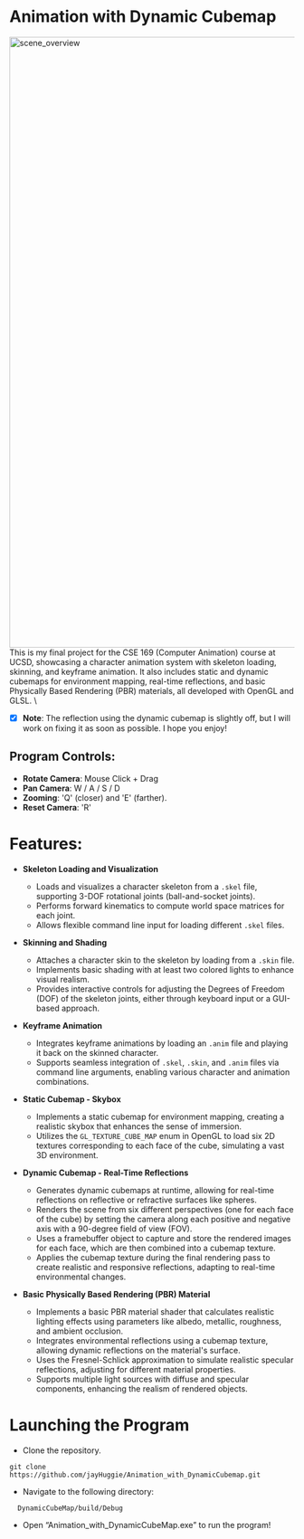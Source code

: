 # Animation with Dynamic Cubemap

<img src="/scenes/overview.gif" alt="scene_overview" title="scene_overview" width="1080"/>
This is my final project for the CSE 169 (Computer Animation) course at UCSD, showcasing a character animation system with skeleton loading, skinning, and keyframe animation. It also includes static and dynamic cubemaps for environment mapping, real-time reflections, and basic Physically Based Rendering (PBR) materials, all developed with OpenGL and GLSL. \

- [x] **Note**: The reflection using the dynamic cubemap is slightly off, but I will work on fixing it as soon as possible. I hope you enjoy!

## Program Controls:

* **Rotate Camera**: Mouse Click + Drag
* **Pan Camera**: W / A / S / D
* **Zooming**: 'Q' (closer) and 'E' (farther).
* **Reset Camera**: 'R'


# Features:


* **Skeleton Loading and Visualization**
    * Loads and visualizes a character skeleton from a `.skel` file, supporting 3-DOF rotational joints (ball-and-socket joints).
    * Performs forward kinematics to compute world space matrices for each joint.
    * Allows flexible command line input for loading different `.skel` files.

* **Skinning and Shading**
    * Attaches a character skin to the skeleton by loading from a `.skin` file.
    * Implements basic shading with at least two colored lights to enhance visual realism.
    * Provides interactive controls for adjusting the Degrees of Freedom (DOF) of the skeleton joints, either through keyboard input or a GUI-based approach.

* **Keyframe Animation**
    * Integrates keyframe animations by loading an `.anim` file and playing it back on the skinned character.
    * Supports seamless integration of `.skel`, `.skin`, and `.anim` files via command line arguments, enabling various character and animation combinations.

* **Static Cubemap - Skybox**
    * Implements a static cubemap for environment mapping, creating a realistic skybox that enhances the sense of immersion.
    * Utilizes the `GL_TEXTURE_CUBE_MAP` enum in OpenGL to load six 2D textures corresponding to each face of the cube, simulating a vast 3D environment.

* **Dynamic Cubemap - Real-Time Reflections**
    * Generates dynamic cubemaps at runtime, allowing for real-time reflections on reflective or refractive surfaces like spheres.
    * Renders the scene from six different perspectives (one for each face of the cube) by setting the camera along each positive and negative axis with a 90-degree field of view (FOV).
    * Uses a framebuffer object to capture and store the rendered images for each face, which are then combined into a cubemap texture.
    * Applies the cubemap texture during the final rendering pass to create realistic and responsive reflections, adapting to real-time environmental changes.

* **Basic Physically Based Rendering (PBR) Material**
    * Implements a basic PBR material shader that calculates realistic lighting effects using parameters like albedo, metallic, roughness, and ambient occlusion.
    * Integrates environmental reflections using a cubemap texture, allowing dynamic reflections on the material's surface.
    * Uses the Fresnel-Schlick approximation to simulate realistic specular reflections, adjusting for different material properties.
    * Supports multiple light sources with diffuse and specular components, enhancing the realism of rendered objects.


# Launching the Program

* Clone the repository.
```
git clone https://github.com/jayHuggie/Animation_with_DynamicCubemap.git
```
* Navigate to the following directory:
```
  DynamicCubeMap/build/Debug
```

* Open “Animation_with_DynamicCubeMap.exe” to run the program!
